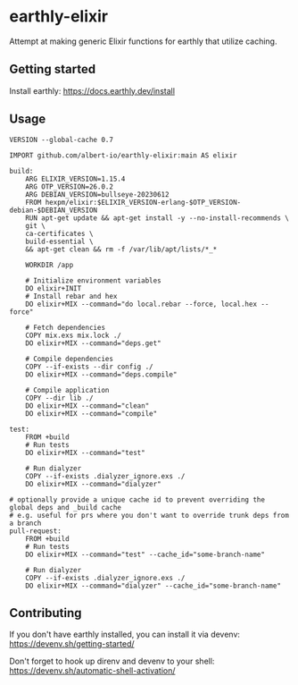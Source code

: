 # earthly-elixir

Attempt at making generic Elixir functions for earthly that utilize caching.

## Getting started

Install earthly: https://docs.earthly.dev/install

## Usage

```
VERSION --global-cache 0.7

IMPORT github.com/albert-io/earthly-elixir:main AS elixir

build:
    ARG ELIXIR_VERSION=1.15.4
    ARG OTP_VERSION=26.0.2
    ARG DEBIAN_VERSION=bullseye-20230612
    FROM hexpm/elixir:$ELIXIR_VERSION-erlang-$OTP_VERSION-debian-$DEBIAN_VERSION
    RUN apt-get update && apt-get install -y --no-install-recommends \
    git \
    ca-certificates \
    build-essential \
    && apt-get clean && rm -f /var/lib/apt/lists/*_*

    WORKDIR /app

    # Initialize environment variables
    DO elixir+INIT
    # Install rebar and hex
    DO elixir+MIX --command="do local.rebar --force, local.hex --force"

    # Fetch dependencies
    COPY mix.exs mix.lock ./
    DO elixir+MIX --command="deps.get"

    # Compile dependencies
    COPY --if-exists --dir config ./
    DO elixir+MIX --command="deps.compile"

    # Compile application
    COPY --dir lib ./
    DO elixir+MIX --command="clean"
    DO elixir+MIX --command="compile"

test:
    FROM +build
    # Run tests
    DO elixir+MIX --command="test"

    # Run dialyzer
    COPY --if-exists .dialyzer_ignore.exs ./
    DO elixir+MIX --command="dialyzer"

# optionally provide a unique cache id to prevent overriding the global deps and _build cache
# e.g. useful for prs where you don't want to override trunk deps from a branch
pull-request:
    FROM +build
    # Run tests
    DO elixir+MIX --command="test" --cache_id="some-branch-name"

    # Run dialyzer
    COPY --if-exists .dialyzer_ignore.exs ./
    DO elixir+MIX --command="dialyzer" --cache_id="some-branch-name"
```

## Contributing

If you don't have earthly installed, you can install it via devenv: https://devenv.sh/getting-started/

Don't forget to hook up direnv and devenv to your shell: https://devenv.sh/automatic-shell-activation/
